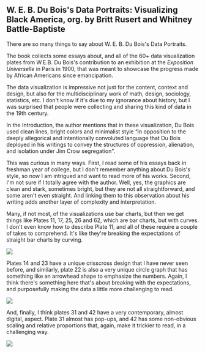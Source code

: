 ## W. E. B. Du Bois's Data Portraits: Visualizing Black America, org. by Britt Rusert and Whitney Battle-Baptiste

There are so many things to say about W. E. B. Du Bois's Data Portraits.

The book collects some essays about, and all of the 60+ data visualization plates from W.E.B. Du Bois's contribution to an exhibition at the *Exposition Universelle* in Paris in 1900, that was meant to showcase the progress made by African Americans since emancipation.

The data visualization is impressive not just for the content, context and design, but also for the multidisciplinary work of math, design, sociology, statistics, etc. I don't know if it's due to my ignorance about history, but I was surprised that people were collecting and sharing this kind of data in the 19th century.

In the Introduction, the author mentions that in these visualization, Du Bois used clean lines, bright colors and minimalist style “in opposition to the deeply allegorical and intentionally convoluted language that Du Bois deployed in his writings to convey the structures of oppression, alienation, and isolation under Jim Crow segregation".

This was curious in many ways. First, I read some of his essays back in freshman year of college, but I don't remember anything about Du Bois's style, so now I am intrigued and want to read more of his works. Second, I'm not sure if I totally agree with the author. Well, yes, the graphics are clean and stark, sometimes bright, but they are not all straightforward, and some aren't even straight. And linking them to this observation about his writing adds another layer of complexity and interpretation.

Many, if not most, of the visualizations use bar charts, but then we get things like Plates 11, 17, 25, 26 and 62, which are bar charts, but with curves. I don't even know how to describe Plate 11, and all of these require a couple of takes to comprehend. It's like they're breaking the expectations of straight bar charts by curving.

![](./assets/week05/plates-11-17-26.jpg)


Plates 14 and 23 have a unique crisscross design that I have never seen before, and similarly, plate 22 is also a very unique circle graph that has something like an arrowhead shape to emphasize the numbers. Again, I think there's something here that's about breaking with the expectations, and purposefully making the data a little more challenging to read.

![](./assets/week05/plates-14-23-22.jpg)

And, finally, I think plates 31 and 42 have a very contemporary, almost digital, aspect. Plate 31 almost has pop-ups, and 42 has some non-obvious scaling and relative proportions that, again, make it trickier to read, in a challenging way.

![](./assets/week05/plates-31-42.jpg)
